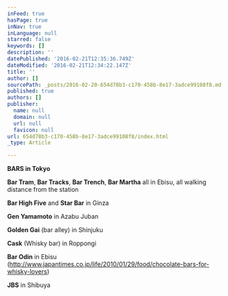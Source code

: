 ```yaml
---
inFeed: true
hasPage: true
inNav: true
inLanguage: null
starred: false
keywords: []
description: ''
datePublished: '2016-02-21T12:35:36.749Z'
dateModified: '2016-02-21T12:34:22.147Z'
title: ''
author: []
sourcePath: _posts/2016-02-20-654d78b3-c170-458b-8e17-3adce99108f8.md
published: true
authors: []
publisher:
  name: null
  domain: null
  url: null
  favicon: null
url: 654d78b3-c170-458b-8e17-3adce99108f8/index.html
_type: Article

---
```

**BARS in Tokyo**

**Bar Tram**, **Bar Tracks**, **Bar Trench**, **Bar Martha** all in Ebisu, all walking distance from the station 

**Bar High Five** and **Star Bar** in Ginza 

**Gen Yamamoto** in Azabu Juban 

**Golden Gai** (bar alley) in Shinjuku 

**Cask** (Whisky bar) in Roppongi 

**Bar Odin** in Ebisu (http://www.japantimes.co.jp/life/2010/01/29/food/chocolate-bars-for-whisky-lovers) 

**JBS** in Shibuya